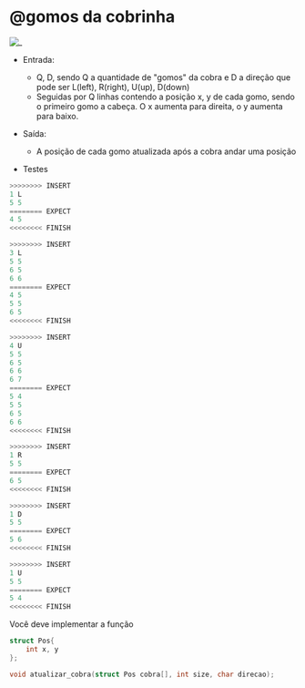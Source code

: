 # @gomos da cobrinha

![_](https://raw.githubusercontent.com/qxcodefup/arcade/master/base/gomos/cover.jpg)

- Entrada:
  - Q, D, sendo Q a quantidade de "gomos" da cobra e D a direção que pode ser L(left), R(right), U(up), D(down)
  - Seguidas por Q linhas contendo a posição x, y de cada gomo, sendo o primeiro gomo a cabeça. O x aumenta para direita, o y aumenta para baixo.
- Saída:
  - A posição de cada gomo atualizada após a cobra andar uma posição

- Testes

``` py
>>>>>>>> INSERT
1 L
5 5
======== EXPECT
4 5
<<<<<<<< FINISH
```

```py
>>>>>>>> INSERT
3 L
5 5
6 5
6 6
======== EXPECT
4 5
5 5
6 5
<<<<<<<< FINISH
```

```py
>>>>>>>> INSERT
4 U
5 5
6 5
6 6
6 7
======== EXPECT
5 4
5 5
6 5
6 6
<<<<<<<< FINISH
```

```py
>>>>>>>> INSERT
1 R
5 5
======== EXPECT
6 5
<<<<<<<< FINISH
```

```py
>>>>>>>> INSERT
1 D
5 5
======== EXPECT
5 6
<<<<<<<< FINISH
```

```py
>>>>>>>> INSERT
1 U
5 5
======== EXPECT
5 4
<<<<<<<< FINISH
```

Você deve implementar a função

```c
struct Pos{
    int x, y
};

void atualizar_cobra(struct Pos cobra[], int size, char direcao);
```
